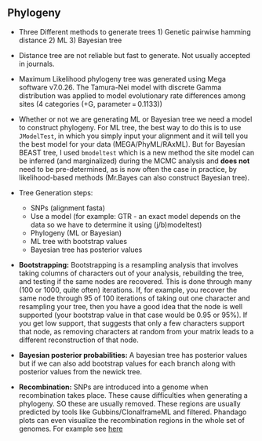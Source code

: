 ## Phylogeny

* Three Different methods to generate trees 1) Genetic pairwise hamming distance 2) ML 3) Bayesian tree

* Distance tree are not reliable but fast to generate. Not usually accepted in journals.

* Maximum Likelihood phylogeny tree was generated using Mega software v7.0.26. The Tamura-Nei model with discrete Gamma distribution was applied to model evolutionary rate differences among sites (4 categories (+G, parameter = 0.1133))

* Whether or not we are generating ML or Bayesian tree we need a model to construct phylogeny. For ML tree, the best way to do this is to use `JModelTest`, in which you simply input your alignment and it will tell you the best model for your data (MEGA/PhyML/RAxML). But for Bayesian BEAST tree, I used `bmodeltest` which is a new method the site model can be inferred (and marginalized) during the MCMC analysis and **does not** need to be pre-determined, as is now often the case in practice, by likelihood-based methods (Mr.Bayes can also construct Bayesian tree).

* Tree Generation steps:
  * SNPs (alignment fasta)
  * Use a model (for example: GTR - an exact model depends on the data so we have to determine it using (j/b)modeltest)
  * Phylogeny (ML or Bayesian)
  * ML tree with bootstrap values 
  * Bayesian tree has posterior values

* **Bootstrapping:** Bootstrapping is a resampling analysis that involves taking columns of characters out of your analysis, rebuilding the tree, and testing if the same nodes are recovered. This is done through many (100 or 1000, quite often) iterations. If, for example, you recover the same node through 95 of 100 iterations of taking out one character and resampling your tree, then you have a good idea that the node is well supported (your bootstrap value in that case would be 0.95 or 95%). If you get low support, that suggests that only a few characters support that node, as removing characters at random from your matrix leads to a different reconstruction of that node.

* **Bayesian posterior probabilities:** A bayesian tree has posterior values but if we can also add bootstrap values for each branch along with posterior values from the newick tree.

* **Recombination:** SNPs are introduced into a genome when recombination takes place. These cause difficulties when generating a phylogeny. SO these are usually removed. These regions are usually predicted by tools like Gubbins/ClonalframeML and filtered. Phandago plots can even visualize the recombination regions in the whole set of genomes. For example see [here](https://www.researchgate.net/figure/Inferred-recombination-in-clinical-isolates-of-colistin-resistant-A-baumannii-These_fig1_330892994)
